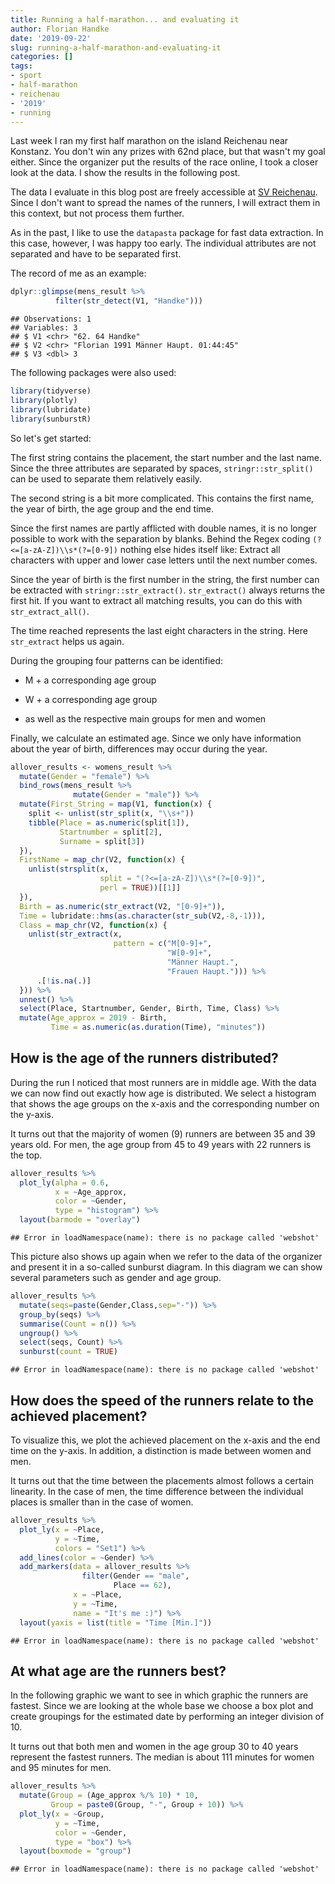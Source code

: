 ```yaml
---
title: Running a half-marathon... and evaluating it
author: Florian Handke
date: '2019-09-22'
slug: running-a-half-marathon-and-evaluating-it
categories: []
tags:
- sport
- half-marathon
- reichenau
- '2019'
- running
---
```










Last week I ran my first half marathon on the island Reichenau near Konstanz. You don't win any prizes with 62nd place, but that wasn't my goal either. Since the organizer put the results of the race online, I took a closer look at the data.  I show the results in the following post.

The data I evaluate in this blog post are freely accessible at [SV Reichenau](https://www.svreichenau.de/images/leichtathletik/Strassenlauf/Ergenislisten/2019_Halbmarathon.pdf). 
Since I don't want to spread the names of the runners, I will extract them in this context, but not process them further.

As in the past, I like to use the `datapasta` package for fast data extraction. In this case, however, I was happy too early. The individual attributes are not separated and have to be separated first.

The record of me as an example:


```r
dplyr::glimpse(mens_result %>% 
          filter(str_detect(V1, "Handke")))
```

```
## Observations: 1
## Variables: 3
## $ V1 <chr> "62. 64 Handke"
## $ V2 <chr> "Florian 1991 Männer Haupt. 01:44:45"
## $ V3 <dbl> 3
```

The following packages were also used:


```r
library(tidyverse)
library(plotly)
library(lubridate)
library(sunburstR)
```

So let's get started: 

The first string contains the placement, the start number and the last name. Since the three attributes are separated by spaces, `stringr::str_split()` can be used to separate them relatively easily.

The second string is a bit more complicated. This contains the first name, the year of birth, the age group and the end time.

Since the first names are partly afflicted with double names, it is no longer possible to work with the separation by blanks. Behind the Regex coding `(?<=[a-zA-Z])\\s*(?=[0-9])` nothing else hides itself like: Extract all characters with upper and lower case letters until the next number comes.

Since the year of birth is the first number in the string, the first number can be extracted with `stringr::str_extract()`. `str_extract()` always returns the first hit. If you want to extract all matching results, you can do this with `str_extract_all()`.

The time reached represents the last eight characters in the string. Here `str_extract` helps us again.

During the grouping four patterns can be identified:

* M + a corresponding age group

* W + a corresponding age group

* as well as the respective main groups for men and women

Finally, we calculate an estimated age. Since we only have information about the year of birth, differences may occur during the year.


```r
allover_results <- womens_result %>% 
  mutate(Gender = "female") %>% 
  bind_rows(mens_result %>% 
              mutate(Gender = "male")) %>% 
  mutate(First_String = map(V1, function(x) {
    split <- unlist(str_split(x, "\\s+"))
    tibble(Place = as.numeric(split[1]),
           Startnumber = split[2],
           Surname = split[3])
  }),
  FirstName = map_chr(V2, function(x) {
    unlist(strsplit(x, 
                    split = "(?<=[a-zA-Z])\\s*(?=[0-9])", 
                    perl = TRUE))[[1]]
  }),
  Birth = as.numeric(str_extract(V2, "[0-9]+")),
  Time = lubridate::hms(as.character(str_sub(V2,-8,-1))),
  Class = map_chr(V2, function(x) {
    unlist(str_extract(x, 
                       pattern = c("M[0-9]+",
                                   "W[0-9]+",
                                   "Männer Haupt.",
                                   "Frauen Haupt."))) %>% 
      .[!is.na(.)]
  })) %>% 
  unnest() %>% 
  select(Place, Startnumber, Gender, Birth, Time, Class) %>% 
  mutate(Age_approx = 2019 - Birth,
         Time = as.numeric(as.duration(Time), "minutes"))
```

## How is the age of the runners distributed?

During the run I noticed that most runners are in middle age. With the data we can now find out exactly how age is distributed. We select a histogram that shows the age groups on the x-axis and the corresponding number on the y-axis.

It turns out that the majority of women (9) runners are between 35 and 39 years old. For men, the age group from 45 to 49 years with 22 runners is the top.


```r
allover_results %>% 
  plot_ly(alpha = 0.6,
          x = ~Age_approx,
          color = ~Gender,
          type = "histogram") %>%
  layout(barmode = "overlay")
```

```
## Error in loadNamespace(name): there is no package called 'webshot'
```

This picture also shows up again when we refer to the data of the organizer and present it in a so-called sunburst diagram. In this diagram we can show several parameters such as gender and age group.


```r
allover_results %>% 
  mutate(seqs=paste(Gender,Class,sep="-")) %>% 
  group_by(seqs) %>% 
  summarise(Count = n()) %>% 
  ungroup() %>% 
  select(seqs, Count) %>% 
  sunburst(count = TRUE)
```

```
## Error in loadNamespace(name): there is no package called 'webshot'
```

## How does the speed of the runners relate to the achieved placement? 

To visualize this, we plot the achieved placement on the x-axis and the end time on the y-axis. In addition, a distinction is made between women and men. 

It turns out that the time between the placements almost follows a certain linearity. In the case of men, the time difference between the individual places is smaller than in the case of women.


```r
allover_results %>% 
  plot_ly(x = ~Place,
          y = ~Time, 
          colors = "Set1") %>% 
  add_lines(color = ~Gender) %>% 
  add_markers(data = allover_results %>% 
                filter(Gender == "male",
                       Place == 62),
              x = ~Place,
              y = ~Time,
              name = "It's me :)") %>% 
  layout(yaxis = list(title = "Time [Min.]"))
```

```
## Error in loadNamespace(name): there is no package called 'webshot'
```


## At what age are the runners best?

In the following graphic we want to see in which graphic the runners are fastest. Since we are looking at the whole base we choose a box plot and create groupings for the estimated date by performing an integer division of 10. 

It turns out that both men and women in the age group 30 to 40 years represent the fastest runners. The median is about 111 minutes for women and 95 minutes for men.


```r
allover_results %>% 
  mutate(Group = (Age_approx %/% 10) * 10,
         Group = paste0(Group, "-", Group + 10)) %>% 
  plot_ly(x = ~Group, 
          y = ~Time, 
          color = ~Gender,
          type = "box") %>% 
  layout(boxmode = "group")
```

```
## Error in loadNamespace(name): there is no package called 'webshot'
```

